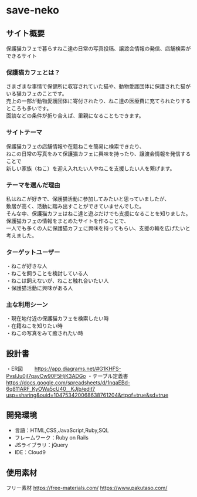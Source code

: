 # save-neko


## サイト概要

保護猫カフェで暮らすねこ達の日常の写真投稿、譲渡会情報の発信、店舗検索ができるサイト<br>

### 保護猫カフェとは？
さまざまな事情で保健所に収容されていた猫や、動物愛護団体に保護された猫がいる猫カフェのことです。<br>
売上の一部が動物愛護団体に寄付されたり、ねこ達の医療費に充てられたりするところも多いです。<br>
面談などの条件が折り合えば、里親になることもできます。<br>


### サイトテーマ

保護猫カフェの店舗情報や在籍ねこを簡易に検索できたり、<br>
ねこの日常の写真をみて保護猫カフェに興味を持ったり、譲渡会情報を発信することで<br>
新しい家族（ねこ）を迎え入れたい人やねこを支援したい人を繋げます。<br>


### テーマを選んだ理由

私はねこが好きで、保護猫活動に参加してみたいと思っていましたが、<br>
敷居が高く、活動に踏み出すことができていませんでした。<br>
そんな中、保護猫カフェはねこ達と遊ぶだけでも支援になることを知りました。<br>
保護猫カフェの情報をまとめたサイトを作ることで、<br>
一人でも多くの人に保護猫カフェに興味を持ってもらい、支援の輪を広げたいと考えました。<br>


### ターゲットユーザー

・ねこが好きな人<br>
・ねこを飼うことを検討している人<br>
・ねこは飼えないが、ねこと触れ合いたい人<br>
・保護猫活動に興味がある人<br>


### 主な利用シーン

・現在地付近の保護猫カフェを検索したい時<br>
・在籍ねこを知りたい時<br>
・ねこの写真をみて癒されたい時<br>


## 設計書

・ER図　
　https://app.diagrams.net/#G1KHFS-PvsIJu0jI7qayCw90F5HjK3ADGo
・テーブル定義書
　https://docs.google.com/spreadsheets/d/1nqaEBd-6q811ARF_KyOWa5cU40__KJjb/edit?usp=sharing&ouid=104753420068638761204&rtpof=true&sd=true


## 開発環境
- 言語：HTML,CSS,JavaScript,Ruby,SQL
- フレームワーク：Ruby on Rails
- JSライブラリ：jQuery
- IDE：Cloud9

## 使用素材
フリー素材
https://free-materials.com/
https://www.pakutaso.com/